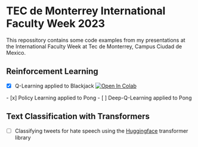# TEC de Monterrey International Faculty Week 2023

This repossitory contains some code examples from my presentations at the International Faculty Week at 
Tec de Monterrey, Campus Ciudad de Mexico.

## Reinforcement Learning

- [x] Q-Learning applied to Blackjack <a target="_blank" href="https://colab.research.google.com/github/fhswf/TEC_IFW_2023/blob/main/Blackjack_Q-Learning.ipynb">
  <img src="https://colab.research.google.com/assets/colab-badge.svg" alt="Open In Colab"/>
</a>
- [x] Policy Learning applied to Pong
- [ ] Deep-Q-Learning applied to Pong

## Text Classification with Transformers

- [ ] Classifying tweets for hate speech using the [Huggingface](https://huggingface.co) transformer library